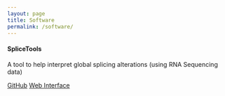 ```yaml
---
layout: page
title: Software
permalink: /software/
---
```


<h4>SpliceTools</h4>
<p>A tool to help interpret global splicing alterations (using RNA Sequencing data)</p>
<a href="https://github.com/flemingtonlab/SpliceTools">GitHub</a>
<a href="www.splicetools.org">Web Interface</a>
